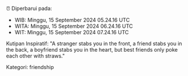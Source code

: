 ⏰ Diperbarui pada:
- WIB: Minggu, 15 September 2024 05.24.16 UTC
- WITA: Minggu, 15 September 2024 06.24.16 UTC
- WIT: Minggu, 15 September 2024 07.24.16 UTC

Kutipan Inspiratif:
"A stranger stabs you in the front, a friend stabs you in the back, a boyfriend stabs you in the heart, but best friends only poke each other with straws."


Kategori: friendship

